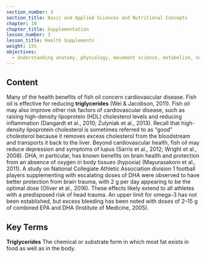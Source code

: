 ```yaml
---
section_number: 3
section_title: Basic and Applied Sciences and Nutritional Concepts
chapter: 10
chapter_title: Supplementation
lesson_number: 3
lesson_title: Health Supplements
weight: 15%
objectives:
  - Understanding anatomy, physiology, movement science, metabolism, nutrition, and supplementation.
---
```


## Content
Many of the health benefits of fish oil concern cardiovascular disease. Fish oil is effective for reducing **triglycerides** (Wei & Jacobson, 2011). Fish oil may also improve other risk factors of cardiovascular disease, such as raising high-density lipoprotein (HDL) cholesterol levels and reducing inflammation (Dangardt et al., 2010; Zulyniak et al., 2013). Recall that high-density lipoprotein cholesterol is sometimes referred to as “good” cholesterol because it removes excess cholesterol from the bloodstream and transports it back to the liver. Beyond cardiovascular health, fish oil may reduce depression and symptoms of lupus (Sarris et al., 2012; Wright et al., 2008). DHA, in particular, has known benefits on brain health and protection from an absence of oxygen in body tissues (hypoxia) (Mayurasakorn et al., 2011). A study on National Collegiate Athletic Association division 1 football players supplementing with escalating doses of DHA were observed to have better protection from brain trauma, with 2 g per day appearing to be the optimal dose (Oliver et al., 2016). These effects likely extend to all athletes with a predisposed risk of head trauma. An upper limit for omega-3 has not been established, but excess bleeding has been noted with doses of 2–15 g of combined EPA and DHA (Institute of Medicine, 2005).

## Key Terms

**Triglycerides**
The chemical or substrate form in which most fat exists in food as well as in the body.